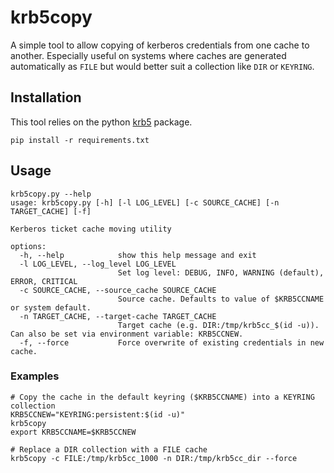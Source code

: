 # krb5copy

A simple tool to allow copying of kerberos credentials from one cache to another. Especially useful on systems where caches are generated automatically as `FILE` but would better suit a collection like `DIR` or `KEYRING`.

## Installation

This tool relies on the python [krb5](https://pypi.org/project/krb5/) package.

`pip install -r requirements.txt`

## Usage

```
krb5copy.py --help
usage: krb5copy.py [-h] [-l LOG_LEVEL] [-c SOURCE_CACHE] [-n TARGET_CACHE] [-f]

Kerberos ticket cache moving utility

options:
  -h, --help            show this help message and exit
  -l LOG_LEVEL, --log_level LOG_LEVEL
                        Set log level: DEBUG, INFO, WARNING (default), ERROR, CRITICAL
  -c SOURCE_CACHE, --source_cache SOURCE_CACHE
                        Source cache. Defaults to value of $KRB5CCNAME or system default.
  -n TARGET_CACHE, --target-cache TARGET_CACHE
                        Target cache (e.g. DIR:/tmp/krb5cc_$(id -u)). Can also be set via environment variable: KRB5CCNEW.
  -f, --force           Force overwrite of existing credentials in new cache.
```

### Examples

```
# Copy the cache in the default keyring ($KRB5CCNAME) into a KEYRING collection
KRB5CCNEW="KEYRING:persistent:$(id -u)"
krb5copy
export KRB5CCNAME=$KRB5CCNEW
```

```
# Replace a DIR collection with a FILE cache
krb5copy -c FILE:/tmp/krb5cc_1000 -n DIR:/tmp/krb5cc_dir --force
```


